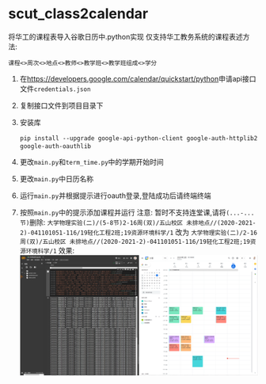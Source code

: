 # scut_class2calendar

将华工的课程表导入谷歌日历中.python实现
仅支持华工教务系统的课程表述方法:

`课程<>周次<>地点<>教师<>教学班<>教学班组成<>学分`

1. 在<https://developers.google.com/calendar/quickstart/python>申请api接口文件`credentials.json`

2. 复制接口文件到项目目录下

3. 安装库
    ```shell
    pip install --upgrade google-api-python-client google-auth-httplib2 google-auth-oauthlib
    ```

4. 更改`main.py`和`term_time.py`中的学期开始时间

5. 更改`main.py`中日历名称

6. 运行`main.py`并根据提示进行oauth登录,登陆成功后请终端终端

7. 按照`main.py`中的提示添加课程并运行
  注意: 暂时不支持连堂课,请将`(...-...节)`删除:
  `大学物理实验(二)/(5-8节)2-16周(双)/五山校区 未排地点//(2020-2021-2)-041101051-116/19轻化工程2班;19资源环境科学/1`
  改为
  `大学物理实验(二)/2-16周(双)/五山校区 未排地点//(2020-2021-2)-041101051-116/19轻化工程2班;19资源环境科学/1`
  效果:
  ![](https://github.com/ShevonKuan/scut_class2calendar/blob/master/final.png)
